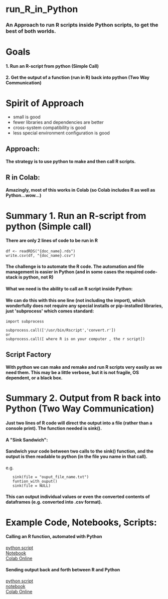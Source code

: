 # run_R_in_Python
### An Approach to run R scripts inside Python scripts, to get the best of both worlds.


# Goals
#### 1. Run an R-script from python (Simple Call)
#### 2. Get the output of a function (run in R) back into python (Two Way Communication)


# Spirit of Approach
- small is good
- fewer libraries and dependencies are better
- cross-system compatibility is good
- less special environment configuration is good


## Approach:
#### The strategy is to use python to make and then call R scripts.


## R in Colab:
#### Amazingly, most of this works in Colab (so Colab includes R as well as Python...wow...)


# Summary 1. Run an R-script from python (Simple call)
#### There are only 2 lines of code to be run in R
```
df <- readRDS("{doc_name}.rds")
write.csv(df, "{doc_name}.csv")
```
#### The challenge is to automate the R code. The automation and file management is easier in Python (and in some cases the required code-stack is python, not R)
 
#### What we need is the ability to call an R script inside Python:
#### We can do this with this one line (not including the import), which wonderfully does not require any special installs or pip-installed libraries, just 'subprocess' which comes standard:
```
import subprocess
 
subprocess.call(['/usr/bin/Rscript','convert.r'])
or
subprocess.call([ where R is on your computer , the r script])
```
## Script Factory
#### With python we can make and remake and run R scripts very easily as we need them. This may be a little verbose, but it is not fragile, OS dependent, or a black box. 

# Summary 2. Output from R back into Python (Two Way Communication)

#### Just two lines of R code will direct the output into a file (rather than a console print). The function needed is sink(). 
 
#### A "Sink Sandwich":
#### Sandwich your code between two calls to the sink() function, and the output is then readable to python (in the file you name in that call).    
e.g.
```
   sink(file = "ouput_file_name.txt")
   funtion_with_ouput()
   sink(file = NULL)
```
#### This can output individual values or even the converted contents of dataframes (e.g. converted into .csv format). 
 

# Example Code, Notebooks, Scripts:

#### Calling an R function, automated with Python
[python script](https://github.com/lineality/run_R_in_Python/blob/main/py_r_csv.py)  
[Notebook](https://github.com/lineality/run_R_in_Python/blob/main/colab_py_r_csv_test.ipynb)  
[Colab Online](https://colab.research.google.com/drive/1AI3a2gWrKikqaS6HKDvKqFbn-WZkdmYU?usp=sharing#scrollTo=eQ1ExjI0erk_) 

#### Sending output back and forth between R and Python
[python script](https://github.com/lineality/run_R_in_Python/blob/main/two_way_py_r.py)  
[notebook](https://github.com/lineality/run_R_in_Python/blob/main/2_Way_Py_R.ipynb)  
[Colab Online](https://colab.research.google.com/drive/1D3A6btJgyhJ0VH7j6oqQC6SSUkK4xBAT?usp=sharing) 




